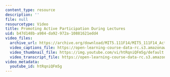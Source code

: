 ```yaml
---
content_type: resource
description: ''
file: null
resourcetype: Video
title: Promoting Active Participation During Lectures
uid: b47d148b-a984-da92-972a-10881621edd4
video_files:
  archive_url: https://archive.org/download/MIT5.111F14/MIT5_111F14_ActiveParticipation_300k.mp4
  video_captions_file: https://open-learning-course-data-rc.s3.amazonaws.com/5-111sc-principles-of-chemical-science-fall-2014/967b1e574ecb54f3b6c522e7f921c607_htRqniQFm5g.vtt
  video_thumbnail_file: https://img.youtube.com/vi/htRqniQFm5g/default.jpg
  video_transcript_file: https://open-learning-course-data-rc.s3.amazonaws.com/5-111sc-principles-of-chemical-science-fall-2014/cb5c696c237aac32958e4412ed10df2b_htRqniQFm5g.pdf
video_metadata:
  youtube_id: htRqniQFm5g
---
```

